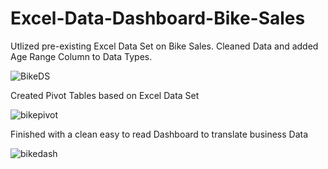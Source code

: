 # Excel-Data-Dashboard-Bike-Sales

Utlized pre-existing Excel Data Set on Bike Sales. Cleaned Data and added Age Range Column to Data Types. 

![BikeDS](https://user-images.githubusercontent.com/86543368/208324416-5f8cd0ce-5137-43bf-a90d-e8e25a5069b3.png)

Created Pivot Tables based on Excel Data Set 

![bikepivot](https://user-images.githubusercontent.com/86543368/208324489-7cd151a6-c433-4350-8c93-5fb6102912a0.png)

Finished with a clean easy to read Dashboard to translate business Data 

![bikedash](https://user-images.githubusercontent.com/86543368/208324612-9d8c47fd-ddd2-408e-bb80-c38876ec3e76.png)
